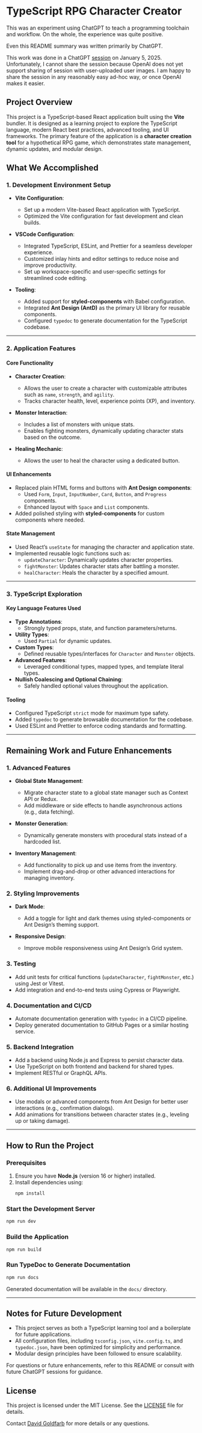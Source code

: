 # TypeScript RPG Character Creator

This was an experiment using ChatGPT to teach a programming toolchain and workflow. On the whole, the experience was quite positive.

Even this README summary was written primarily by ChatGPT.

This work was done in a ChatGPT [session](https://chatgpt.com/c/677418e0-9dd4-8009-a606-bb418a45d77b) on January 5, 2025. Unfortunately, I cannot share the session because OpenAI does not yet support sharing of session with user-uploaded user images. I am happy to share the session in any reasonably easy ad-hoc way, or once OpenAI makes it easier.

## Project Overview

This project is a TypeScript-based React application built using the **Vite** bundler. It is designed as a learning project to explore the TypeScript language, modern React best practices, advanced tooling, and UI frameworks. The primary feature of the application is a **character creation tool** for a hypothetical RPG game, which demonstrates state management, dynamic updates, and modular design.

## What We Accomplished

### **1. Development Environment Setup**

- **Vite Configuration**:

  - Set up a modern Vite-based React application with TypeScript.
  - Optimized the Vite configuration for fast development and clean builds.

- **VSCode Configuration**:

  - Integrated TypeScript, ESLint, and Prettier for a seamless developer experience.
  - Customized inlay hints and editor settings to reduce noise and improve productivity.
  - Set up workspace-specific and user-specific settings for streamlined code editing.

- **Tooling**:
  - Added support for **styled-components** with Babel configuration.
  - Integrated **Ant Design (AntD)** as the primary UI library for reusable components.
  - Configured `typedoc` to generate documentation for the TypeScript codebase.

---

### **2. Application Features**

#### **Core Functionality**

- **Character Creation**:

  - Allows the user to create a character with customizable attributes such as `name`, `strength`, and `agility`.
  - Tracks character health, level, experience points (XP), and inventory.

- **Monster Interaction**:

  - Includes a list of monsters with unique stats.
  - Enables fighting monsters, dynamically updating character stats based on the outcome.

- **Healing Mechanic**:
  - Allows the user to heal the character using a dedicated button.

#### **UI Enhancements**

- Replaced plain HTML forms and buttons with **Ant Design components**:
  - Used `Form`, `Input`, `InputNumber`, `Card`, `Button`, and `Progress` components.
  - Enhanced layout with `Space` and `List` components.
- Added polished styling with **styled-components** for custom components where needed.

#### **State Management**

- Used React’s `useState` for managing the character and application state.
- Implemented reusable logic functions such as:
  - `updateCharacter`: Dynamically updates character properties.
  - `fightMonster`: Updates character stats after battling a monster.
  - `healCharacter`: Heals the character by a specified amount.

---

### **3. TypeScript Exploration**

#### **Key Language Features Used**

- **Type Annotations**:
  - Strongly typed props, state, and function parameters/returns.
- **Utility Types**:
  - Used `Partial` for dynamic updates.
- **Custom Types**:
  - Defined reusable types/interfaces for `Character` and `Monster` objects.
- **Advanced Features**:
  - Leveraged conditional types, mapped types, and template literal types.
- **Nullish Coalescing and Optional Chaining**:
  - Safely handled optional values throughout the application.

#### **Tooling**

- Configured TypeScript `strict` mode for maximum type safety.
- Added `typedoc` to generate browsable documentation for the codebase.
- Used ESLint and Prettier to enforce coding standards and formatting.

---

## Remaining Work and Future Enhancements

### **1. Advanced Features**

- **Global State Management**:

  - Migrate character state to a global state manager such as Context API or Redux.
  - Add middleware or side effects to handle asynchronous actions (e.g., data fetching).

- **Monster Generation**:

  - Dynamically generate monsters with procedural stats instead of a hardcoded list.

- **Inventory Management**:
  - Add functionality to pick up and use items from the inventory.
  - Implement drag-and-drop or other advanced interactions for managing inventory.

### **2. Styling Improvements**

- **Dark Mode**:

  - Add a toggle for light and dark themes using styled-components or Ant Design’s theming support.

- **Responsive Design**:
  - Improve mobile responsiveness using Ant Design’s Grid system.

### **3. Testing**

- Add unit tests for critical functions (`updateCharacter`, `fightMonster`, etc.) using Jest or Vitest.
- Add integration and end-to-end tests using Cypress or Playwright.

### **4. Documentation and CI/CD**

- Automate documentation generation with `typedoc` in a CI/CD pipeline.
- Deploy generated documentation to GitHub Pages or a similar hosting service.

### **5. Backend Integration**

- Add a backend using Node.js and Express to persist character data.
- Use TypeScript on both frontend and backend for shared types.
- Implement RESTful or GraphQL APIs.

### **6. Additional UI Improvements**

- Use modals or advanced components from Ant Design for better user interactions (e.g., confirmation dialogs).
- Add animations for transitions between character states (e.g., leveling up or taking damage).

---

## How to Run the Project

### Prerequisites

1. Ensure you have **Node.js** (version 16 or higher) installed.
2. Install dependencies using:
   ```bash
   npm install
   ```

### Start the Development Server

```bash
npm run dev
```

### Build the Application

```bash
npm run build
```

### Run TypeDoc to Generate Documentation

```bash
npm run docs
```

Generated documentation will be available in the `docs/` directory.

---

## Notes for Future Development

- This project serves as both a TypeScript learning tool and a boilerplate for future applications.
- All configuration files, including `tsconfig.json`, `vite.config.ts`, and `typedoc.json`, have been optimized for simplicity and performance.
- Modular design principles have been followed to ensure scalability.

For questions or future enhancements, refer to this README or consult with future ChatGPT sessions for guidance.

## License

This project is licensed under the MIT License. See the [LICENSE](LICENSE) file for details.

Contact [David Goldfarb](mailto:deg@degel.com) for more details or any questions.
